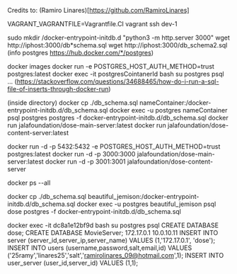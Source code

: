 Credits to: (Ramiro Linares)[https://github.com/RamiroLinares]

VAGRANT_VAGRANTFILE=Vagrantfile.CI vagrant ssh dev-1

sudo mkdir /docker-entrypoint-initdb.d
"python3 -m http.server 3000"
wget http://iphost:3000/db*schema.sql
wget http://iphost:3000/db_schema2.sql
(info postgres https://hub.docker.com/*/postgres)

docker images
docker run -e POSTGRES_HOST_AUTH_METHOD=trust postgres:latest
docker exec -it postgresCointanerId bash
su postgres
psql
...
(https://stackoverflow.com/questions/34688465/how-do-i-run-a-sql-file-of-inserts-through-docker-run)

(inside directory)
docker cp ./db_schema.sql nameContainer:/docker-entrypoint-initdb.d/db_schema.sql
docker exec -u postgres nameContainer psql postgres postgres -f docker-entrypoint-initdb.d/db_schema.sql
docker run jalafoundation/dose-main-server:latest
docker run jalafoundation/dose-content-server:latest

docker run -d -p 5432:5432 -e POSTGRES_HOST_AUTH_METHOD=trust postgres:latest
docker run -d -p 3000:3000 jalafoundation/dose-main-server:latest
docker run -d -p 3001:3001 jalafoundation/dose-content-server

docker ps --all

docker cp ./db_schema.sql beautiful_jemison:/docker-entrypoint-initdb.d/db_schema.sql
docker exec -u postgres beautiful_jemison psql dose postgres -f docker-entrypoint-initdb.d/db_schema.sql

docker exec -it dc8a1e12bf9d bash
su postgres
psql
CREATE DATABASE dose;
CREATE DATABASE MovieServer;
172.17.0.1 10.0.10.11
INSERT INTO server (server_id,server_ip,server_name) VALUES (1,'172.17.0.1', 'dose');
INSERT INTO users (username,password,salt,email,id) VALUES ('25ramy','linares25','salt','ramirolinares_09@hotmail.com',1);
INSERT INTO user_server (user_id,server_id) VALUES (1,1);
